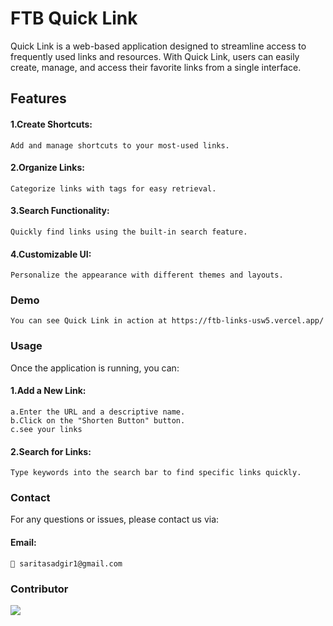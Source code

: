 # FTB Quick Link
Quick Link is a web-based application designed to streamline access to frequently used links and resources. With Quick Link, users can easily create, manage, and access their favorite links from a single interface.
## Features
 #### 1.Create Shortcuts: 
    Add and manage shortcuts to your most-used links.
 #### 2.Organize Links: 
    Categorize links with tags for easy retrieval.
#### 3.Search Functionality: 
    Quickly find links using the built-in search feature.
#### 4.Customizable UI: 
    Personalize the appearance with different themes and layouts.
### Demo
    You can see Quick Link in action at https://ftb-links-usw5.vercel.app/ 
### Usage
Once the application is running, you can:
#### 1.Add a New Link:
    a.Enter the URL and a descriptive name.
    b.Click on the "Shorten Button" button.
    c.see your links
#### 2.Search for Links:
    Type keywords into the search bar to find specific links quickly.
### Contact
For any questions or issues, please contact us via:
#### Email: 
    📧 saritasadgir1@gmail.com
### Contributor
<a href="https://github.com/Sarita200/FTB-LINKS/graphs/contributors">
    <img src="https://contrib.rocks/image?repo=Sarita200/FTB-LINKS" />
</a>
